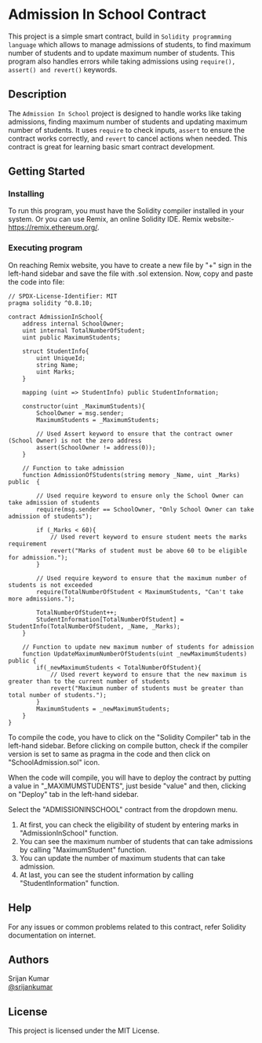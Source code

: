 # Admission In School Contract

This project is a simple smart contract, build in `Solidity programming language` which allows to manage admissions of students, to find maximum number of students and to update maximum number of students. This program also handles errors while taking admissions using ```require(), assert() and revert()``` keywords.

## Description

The `Admission In School` project is designed to handle works like taking admissions, finding maximum number of students and updating maximum number of students. It uses `require` to check inputs, `assert` to ensure the contract works correctly, and `revert` to cancel actions when needed. This contract is great for learning basic smart contract development.

## Getting Started

### Installing

To run this program, you must have the Solidity compiler installed in your system. Or you can use Remix, an online Solidity IDE. Remix website:- https://remix.ethereum.org/.

### Executing program

On reaching Remix website, you have to create a new file by "+" sign in the left-hand sidebar and save the file with .sol extension. Now, copy and paste the code into file: 

```solidity
// SPDX-License-Identifier: MIT
pragma solidity ^0.8.10;

contract AdmissionInSchool{
    address internal SchoolOwner;
    uint internal TotalNumberOfStudent;
    uint public MaximumStudents;

    struct StudentInfo{
        uint UniqueId;
        string Name;
        uint Marks;
    }

    mapping (uint => StudentInfo) public StudentInformation;

    constructor(uint _MaximumStudents){
        SchoolOwner = msg.sender;
        MaximumStudents = _MaximumStudents;

        // Used Assert keyword to ensure that the contract owner (School Owner) is not the zero address
        assert(SchoolOwner != address(0));
    }

    // Function to take admission
    function AdmissionOfStudents(string memory _Name, uint _Marks) public  {

        // Used require keyword to ensure only the School Owner can take admission of students
        require(msg.sender == SchoolOwner, "Only School Owner can take admission of students");

        if (_Marks < 60){
            // Used revert keyword to ensure student meets the marks requirement
            revert("Marks of student must be above 60 to be eligible for admission.");
        }
        
        // Used require keyword to ensure that the maximum number of students is not exceeded
        require(TotalNumberOfStudent < MaximumStudents, "Can't take more admissions.");

        TotalNumberOfStudent++;
        StudentInformation[TotalNumberOfStudent] = StudentInfo(TotalNumberOfStudent, _Name, _Marks);
    }

    // Function to update new maximum number of students for admission
    function UpdateMaximumNumberOfStudents(uint _newMaximumStudents) public {
        if(_newMaximumStudents < TotalNumberOfStudent){
            // Used revert keyword to ensure that the new maximum is greater than to the current number of students
            revert("Maximum number of students must be greater than total number of students.");
        }
        MaximumStudents = _newMaximumStudents;
    }
}
```

To compile the code, you have to click on the "Solidity Compiler" tab in the left-hand sidebar. Before clicking on compile button, check if the compiler version is set to same as pragma in the code and then click on "SchoolAdmission.sol" icon.

When the code will compile, you will have to deploy the contract by putting a value in "_MAXIMUMSTUDENTS", just beside "value" and then, clicking on "Deploy" tab in the left-hand sidebar.

Select the "ADMISSIONINSCHOOL" contract from the dropdown menu.

<ol>
<li>At first, you can check the eligibility of student by entering marks in "AdmissionInSchool" function.
<li>You can see the maximum number of students that can take admissions by calling "MaximumStudent" function.
<li>You can update the number of maximum students that can take admission.
<li>At last, you can see the student information by calling "StudentInformation" function.</li>
</ol>

## Help

For any issues or common problems related to this contract, refer Solidity documentation on internet.

## Authors

Srijan Kumar <br> [@srijankumar](srijankumar11627@gmail.com)

## License

This project is licensed under the MIT License.
